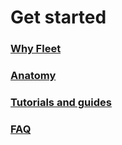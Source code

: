 # Get started

### [Why Fleet](why-fleet.md)

### [Anatomy](anatomy.md)

### [Tutorials and guides](Get%20started/tutorials-and-guides/)

### [FAQ](broken-reference)
